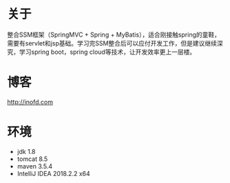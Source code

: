 # 关于
整合SSM框架（SpringMVC + Spring + MyBatis），适合刚接触spring的童鞋，需要有servlet和jsp基础。学习完SSM整合后可以应付开发工作，但是建议继续深究，学习spring boot，spring cloud等技术，让开发效率更上一层楼。

# 博客
http://inofd.com

# 环境
- jdk 1.8
- tomcat 8.5
- maven 3.5.4
- IntelliJ IDEA 2018.2.2 x64
